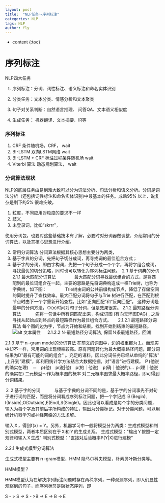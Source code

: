 ```yaml
---
layout: post
title:  "NLP任务～序列标注"
categories: NLP
tags: NLP  
author: fly
---
```


* content
{:toc}

# 序列标注

NLP四大任务

1. 序列标注：分词、词性标注、语义标注和命名实体识别

2. 分类任务：文本分类、情感分析和文本聚类

3. 句子对关系判断：自然语言推理、 问答QA、文本语义相似度

4. 生成任务： 机器翻译、文本摘要、IR等

### 序列标注
1.  CRF 
条件随机场，CRF，
wait
2. BI-LSTM
双向LSTM网络
wait
3. BI-LSTM + CRF
标注过程条件随机场
wait
4.  Viterbi 算法
动态规划算法，
wait
### 分词算法现状
NLP的底层任务由易到难大致可以分为词法分析、句法分析和语义分析。分词是词法分析（还包括词性标注和命名实体识别)中最基本的任务。成熟95% 以上，说复杂是剩下的5% 很难突破。
1.  粒度，不同应用对粒度的要求不一样
2.  歧义,   
3. 未登录词，比如“skrrr"，

使用分词包，也要对这些基础技术有了解，必要时对分词器做调整，介绍常用的分词算法，以及其核心思想进行介绍。

2. 常用分词算法
分词算法根据其核心思想主要分为两类，　
1.  基于字典的分词，先把句子切分成词，再寻找词的最佳组合方式；
2. 基于字的分词，即由字构词，先把一个句子分成一个个字，再将字组合成词，寻找最优的切分策略，同时也可以转化为序列标注问题。
２.1  基于词典的分词
2.1.1  最大匹配分词算法
　　　　最大匹配分词寻找最优组合的方式，是将匹配到的最长词组合在一起。主要的思路是先将词典构造成一棵Trie树，也称为字典树，如下图：
　　　　Trie树由词的公共前缀构成节点，降低了存储空间的同时提升了查找效率。最大匹配分词将句子与Trie 树进行匹配，在匹配到根节点时由下一个字重新开始查找。比如“正向匹配”和“反向匹配”。
                    这种分词是最早的分词方法，Ｏ(n)时间对句子分词，但是效果很差。
2.1.2  最短路径分词算法
　　　先将一句话中所有词匹配出来，构成词图 (有向无环图DAG) , 之后寻找从起始点到终点的最短路径作为最佳组合方式。
　 2.1.2.1  最短路径分词算法
              每个图的边为字，节点为开始和结束。找到开始到结束的最短路径。
              ![alt 文本属性](https://pic4.zhimg.com/v2-0f0d0bdf6d76ff30bff0fa2cb02bd963_r.jpg)
　 2.1.2.2  N-最短路径分词算法, 保留Ｎ条最短路径，回溯

2.1.3  基于ｎ-gram model的分词算法
            在前文的词图中，边的权重都为１。而现实中却不一样，常用词的出现频率较高。原有问题转化为最大概率路径问题，即分词结果为D"最有可能的词的组合" 。充足的语料，因此分词任务已经从单纯的"算法" ,上升到"建模"，即利用统计学方法结合大数据挖掘，对"语言"进行建模。
            Ｐ(他说的确实在理)　＝　p(他)　p(说|他)　p(的｜他说)　p(确｜他说的)... ｐ(理｜他说的确实在)
            二元模型～作为概率图的概率
            对二元概率图求最大概率路径，即可得到分词结果。

２.2  基于字的分词
　　　与基于字典的分词不同的是，基于字的分词事先不对句子进行词的匹配，而是将分词看成序列标注问题，把一个字记成
Ｂ(Begin), I(Inside),O(Outside),E(End),S(Single)。因此也可以看成是每个字的分类问题，输入为每个字及其前后字所构成的特征，输出为分类标记。对于分类问题，可以用统计机器学习或神经网络的方法求解。

输入Ｘ，得到f(x) = Y。另外，机器学习中一般将模型分为两类：生成式模型和判别式模型，两者本质区别在于Ｘ和Ｙ的生成关系。
生成式模型："输出Ｙ按照一定规律和输入Ｘ生成" 
判别式模型："直接对后验概率P(Y|X)进行建模"

2.2.1 生成式模型分词算法

生成式模型主要有ｎ-gram模型，HMM 隐马尔科夫模型，朴素贝叶斯分类等。

HMM模型？

HMM模型认为在解决序列标注问题时存在两种序列，一种观测序列，即人们显性观察到的句子，而序列标签是隐状态序列，即

S - > S -> S - >B -> E -> B ->Ｅ



